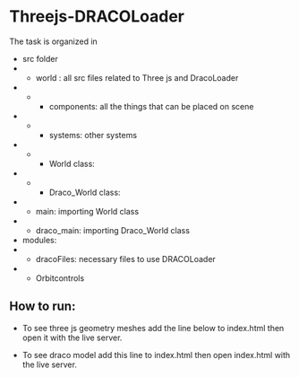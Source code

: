 # Threejs-DRACOLoader

The task is organized in 
 - src folder
- - world : all src files related to Three js and DracoLoader
- - - components: all the things that can be placed on scene
- - - systems: other systems
- - - World class: 
- - - Draco_World class:                 
- - main: importing World class
- - draco_main: importing Draco_World class
- modules:
-  - dracoFiles: necessary files to use DRACOLoader
- - Orbitcontrols



## How to run:


- To see three js geometry meshes add the  line below to index.html then open it with the live server.


- To see draco model add this line to index.html then open index.html with the live server.
